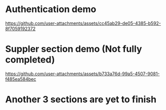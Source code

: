 # Authentication demo

https://github.com/user-attachments/assets/cc45ab29-de05-4385-b592-8f7059192372

# Suppler section demo (Not fully completed)

https://github.com/user-attachments/assets/b733a76d-99a5-4507-9081-f485ea584bec

# Another 3 sections are yet to finish
